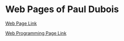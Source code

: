 Web Pages of Paul Dubois==================[Web Page Link](https://pauldubois98.github.io/)[Web Programming Page Link](https://pauldubois98.github.io/prgm.html)